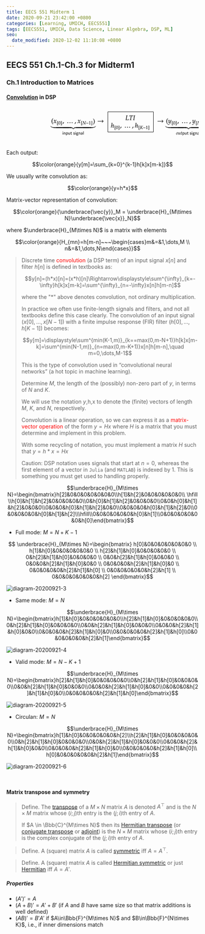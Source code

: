 ```yaml
---
title: EECS 551 Midterm 1
date: 2020-09-21 23:42:00 +0800
categories: [Learning, UMICH, EECS551]
tags: [EECS551, UMICH, Data Science, Linear Algebra, DSP, ML]
seo:
  date_modified: 2020-12-02 11:10:08 +0800
---
```

## EECS 551 Ch.1-Ch.3 for Midterm1

### Ch.1 Introduction to Matrices

#### [Convolution](http://en.wikipedia.org/wiki/Convolution) in DSP

<svg xmlns="http://www.w3.org/2000/svg" xmlns:xlink="http://www.w3.org/1999/xlink" width="662" height="95" style="width:662px;height:95.00000762939453px;background:0 0" fill="none">
    <svg xmlns="http://www.w3.org/2000/svg" class="role-diagram-draw-area">
        <g class="shapes-region" stroke="#000">
            <g class="composite-shape">
                <path class="real" d="M266 11h119.5v53H266z"/>
            </g>
        </g>
    </svg>
    <svg xmlns="http://www.w3.org/2000/svg" xmlns:xlink="http://www.w3.org/1999/xlink" width="660" height="93" style="width:660px;height:93.00000762939453px;background:0 0" font-family="Asana-Math,Asana">
        <path d="M120.022 35.902c0-4.42 1.65-6.222 2.635-7.378l-.323-.442c-.969.867-3.774 3.128-3.774 7.82 0 1.82.425 3.536 1.241 5.066.595 1.14 1.14 1.802 2.533 3.111l.323-.357c-.782-.969-2.635-3.043-2.635-7.82zM123.345 40.407c.255.136.527.204.731.204.561 0 1.224-.493 1.751-1.292l1.292-1.989.187 1.173c.221 1.445.612 2.108 1.224 2.108.374 0 .918-.289 1.462-.782l.833-.748-.153-.323c-.612.51-1.037.765-1.309.765-.255 0-.476-.17-.646-.51-.153-.323-.34-.952-.425-1.445l-.306-1.717.595-.833c.799-1.105 1.258-1.496 1.785-1.496.272 0 .476.136.561.391l.238-.068.255-1.445c-.204-.119-.357-.17-.51-.17-.68 0-1.36.612-2.414 2.176l-.629.935-.102-.816c-.204-1.683-.663-2.295-1.666-2.295-.442 0-.816.136-.969.357l-.986 1.411.289.17c.51-.578.85-.816 1.173-.816.561 0 .935.697 1.224 2.363l.187 1.054-.68 1.054c-.731 1.14-1.309 1.683-1.785 1.683-.255 0-.442-.068-.476-.153l-.187-.476-.34.051c0 .595-.136 1.037-.204 1.48z" stroke="#000" stroke-width=".136" fill="#000"/>
        <path d="M133.248 46.31l1.128-.011 1.2.012.072-.072v-.312l-.048-.06h-.456c-.324 0-.588-.072-.732-.192-.108-.108-.144-.276-.144-.672V36.71c0-.396.036-.576.144-.684.144-.12.408-.192.732-.192h.456l.048-.06v-.312l-.072-.072-1.128.036-1.2-.036c-.048.108-.06.24-.06.42 0 .312.048.756.048 1.356v7.464c0 .816-.024 1.152-.096 1.524zM139.339 35.835c-1.86 0-2.808 1.476-2.808 4.38 0 1.404.252 2.616.672 3.204.42.588 1.092.924 1.836.924 1.812 0 2.724-1.56 2.724-4.632 0-2.628-.78-3.876-2.424-3.876zm-.216.42c1.164 0 1.632 1.176 1.632 4.056 0 2.556-.456 3.612-1.56 3.612-1.164 0-1.656-1.212-1.656-4.14 0-2.532.444-3.528 1.584-3.528zM145.114 46.31l.108-.155c-.072-.372-.096-.708-.096-1.524v-7.464c0-.6.048-1.044.048-1.356 0-.18-.012-.312-.06-.42h-2.328l-.072.072v.312l.048.06h.456c.324 0 .588.072.732.192.108.108.144.288.144.684v8.292c0 .396-.036.564-.144.672-.144.12-.408.192-.732.192h-.456l-.048.06v.312l.072.072z" stroke="#000" stroke-width=".096" fill="#000"/>
        <path d="M150.651 38.333c-.459.153-.765.255-1.666.51-.119 1.292-.544 2.397-1.53 4.03l.238.186.697-.323c1.377-1.785 2.023-2.856 2.499-4.165zM166.693 38.452c-.51 0-.97.476-.97.986s.46.986.953.986c.544 0 1.02-.459 1.02-.986 0-.51-.476-.986-1.003-.986zm-5.661 0c-.51 0-.97.476-.97.986s.46.986.953.986c.544 0 1.02-.459 1.02-.986 0-.51-.476-.986-1.003-.986zm11.322 0c-.51 0-.97.476-.97.986s.46.986.953.986c.544 0 1.02-.459 1.02-.986 0-.51-.476-.986-1.003-.986zM182.07 38.333c-.458.153-.764.255-1.665.51-.12 1.292-.544 2.397-1.53 4.03l.238.186.697-.323c1.377-1.785 2.023-2.856 2.499-4.165zM186.39 40.407c.255.136.527.204.73.204.562 0 1.225-.493 1.752-1.292l1.292-1.989.187 1.173c.22 1.445.612 2.108 1.224 2.108.374 0 .918-.289 1.462-.782l.833-.748-.153-.323c-.612.51-1.037.765-1.31.765-.254 0-.475-.17-.645-.51-.153-.323-.34-.952-.425-1.445l-.306-1.717.595-.833c.799-1.105 1.258-1.496 1.785-1.496.272 0 .476.136.56.391l.239-.068.255-1.445c-.204-.119-.357-.17-.51-.17-.68 0-1.36.612-2.414 2.176l-.63.935-.101-.816c-.204-1.683-.663-2.295-1.666-2.295-.442 0-.816.136-.97.357l-.985 1.411.289.17c.51-.578.85-.816 1.173-.816.56 0 .935.697 1.224 2.363l.187 1.054-.68 1.054c-.731 1.14-1.31 1.683-1.785 1.683-.255 0-.442-.068-.476-.153l-.187-.476-.34.051c0 .595-.136 1.037-.204 1.48z" stroke="#000" stroke-width=".136" fill="#000"/>
        <g>
            <path d="M196.293 46.31l1.128-.011 1.2.012.072-.072v-.312l-.048-.06h-.456c-.324 0-.588-.072-.732-.192-.108-.108-.144-.276-.144-.672V36.71c0-.396.036-.576.144-.684.144-.12.408-.192.732-.192h.456l.048-.06v-.312l-.072-.072-1.128.036-1.2-.036c-.048.108-.06.24-.06.42 0 .312.048.756.048 1.356v7.464c0 .816-.024 1.152-.096 1.524zM206.212 42.867l-4.14-7.068h-1.944l-.06.336.42.024c.54.024.948.564.96.672l-1.116 6.048c-.144.744-.216.84-.648.888l-.372.036-.06.336 1.332-.036c.144 0 .156 0 1.32.036l.06-.336-.504-.036c-.48-.036-.588-.132-.588-.528 0-.096.012-.228.036-.36l.96-5.568 4.056 6.924h.6l1.128-6.636c.252-1.356.276-1.404.72-1.44l.444-.024.036-.324-2.556-.012-.06.336.564.024c.312.012.432.096.432.288 0 .084-.996 6.264-1.02 6.42zm9-1.68v-.672h-6.048v.672zm5.616 2.952v-.36l-.624-.036c-.66-.036-.78-.168-.78-.792v-7.248l-2.892 1.224.084.6 1.8-.792v6.216c0 .624-.132.756-.78.792l-.672.036v.36c1.848-.036 1.848-.036 1.98-.036.372 0 1.692.036 1.884.036zM224.748 46.31l.108-.155c-.072-.372-.096-.708-.096-1.524v-7.464c0-.6.048-1.044.048-1.356 0-.18-.012-.312-.06-.42h-2.328l-.072.072v.312l.048.06h.456c.324 0 .588.072.732.192.108.108.144.288.144.684v8.292c0 .396-.036.564-.144.672-.144.12-.408.192-.732.192h-.456l-.048.06v.312l.072.072z" stroke="#000" stroke-width=".096" fill="#000"/>
        </g>
        <g>
            <path d="M227.684 28.654l-.323.442c.935 1.088 2.635 2.958 2.635 7.378 0 4.692-1.768 6.749-2.635 7.82l.323.357c.901-.85 3.774-3.264 3.774-8.16 0-4.71-2.805-6.97-3.774-7.837z" stroke="#000" stroke-width=".136" fill="#000"/>
        </g>
        <g>
            <path d="M148.514 62.38h-1.068v1.068h1.068zm-.084 2.832h-.9v5.328h.9zm6.192 1.752c0-.792-.18-1.884-1.644-1.884-1.08 0-1.668.816-1.74.912v-.852h-.864v5.4h.936V67.6c0-.792.3-1.788 1.212-1.788 1.152 0 1.164.852 1.164 1.236v3.492h.936zm2.88 3.024c.372.348.9.684 1.62.684 1.164 0 2.22-1.176 2.22-2.808 0-1.44-.756-2.784-1.908-2.784-.72 0-1.416.252-1.968.72v-.588h-.9v7.656h.936zm0-3.444c.288-.42.756-.696 1.272-.696.912 0 1.632.912 1.632 2.016 0 1.236-.852 2.076-1.752 2.076-.468 0-.792-.24-1.032-.564-.12-.18-.12-.204-.12-.42zm9.48-1.332h-.936v3.48c0 .9-.672 1.32-1.44 1.32-.852 0-.936-.312-.936-.828v-3.972h-.936v4.02c0 .864.276 1.44 1.272 1.44.636 0 1.488-.192 2.076-.708v.576h.9zm3.06.696h1.692v-.696h-1.692v-1.524h-.828v1.524h-1.044v.696h1.008v3.204c0 .72.168 1.56.996 1.56.84 0 1.452-.3 1.752-.456l-.192-.708a1.736 1.736 0 01-1.08.396c-.444 0-.612-.36-.612-.996zm9.528 3.096c0-.66-.444-1.068-.468-1.104-.468-.42-.792-.492-1.392-.6-.66-.132-1.212-.252-1.212-.84 0-.744.864-.744 1.02-.744.384 0 1.02.048 1.704.456l.144-.78a3.798 3.798 0 00-1.728-.384c-.3 0-1.992 0-1.992 1.572 0 .588.348.972.648 1.2.372.264.636.312 1.296.444.432.084 1.128.228 1.128.864 0 .828-.948.828-1.128.828a3.316 3.316 0 01-1.86-.588l-.144.816c.384.192 1.044.528 2.016.528 1.656 0 1.968-1.032 1.968-1.668zm2.22-6.624h-1.068v1.068h1.068zm-.084 2.832h-.9v5.328h.9zm5.196.636c.264 0 .6-.048.888-.048.216 0 .684.036.708.036l-.132-.756a4.93 4.93 0 00-1.896.384 1.847 1.847 0 00-1.14-.384c-1.032 0-1.908.864-1.908 1.956 0 .444.156.876.396 1.188-.348.492-.348.96-.348 1.02 0 .312.108.66.312.912-.624.372-.768.924-.768 1.236 0 .9 1.188 1.62 2.652 1.62 1.476 0 2.664-.708 2.664-1.632 0-1.668-2.004-1.668-2.472-1.668h-1.056c-.156 0-.696 0-.696-.636 0-.132.048-.324.132-.432.252.18.648.348 1.092.348 1.08 0 1.92-.888 1.92-1.956a2.1 2.1 0 00-.396-1.2zm-1.572 2.46c-.444 0-1.068-.276-1.068-1.272s.624-1.272 1.068-1.272c.516 0 1.08.336 1.08 1.272 0 .936-.564 1.272-1.08 1.272zm.54 2.268c.264 0 1.62 0 1.62.828 0 .528-.828.924-1.812.924-.972 0-1.824-.372-1.824-.936 0-.036 0-.816.936-.816zm8.016-3.612c0-.792-.18-1.884-1.644-1.884-1.08 0-1.668.816-1.74.912v-.852h-.864v5.4h.936V67.6c0-.792.3-1.788 1.212-1.788 1.152 0 1.164.852 1.164 1.236v3.492h.936zm5.748.108c0-1.224-.876-2.064-1.98-2.064-.78 0-1.32.192-1.884.516l.072.792c.624-.444 1.224-.6 1.812-.6.564 0 1.044.48 1.044 1.368v.516c-1.8.024-3.324.528-3.324 1.584 0 .516.324 1.488 1.368 1.488.168 0 1.296-.024 1.992-.564v.432h.9zm-.936 1.884c0 .228 0 .528-.408.756-.348.216-.804.228-.936.228-.576 0-1.116-.276-1.116-.78 0-.84 1.944-.924 2.46-.948zm3.768-6.744h-.9v8.328h.9z" stroke="#000" stroke-width=".096" fill="#000"/>
        </g>
        <svg xmlns="http://www.w3.org/2000/svg" x="115.004" y="46.388" height="12.152" width="13.089">
            <defs>
                <clipPath id="a">
                    <path d="M-.5-.5h13.589v12.652H-.5z"/>
                </clipPath>
            </defs>
            <g clip-path="url(#a)">
                <svg xmlns="http://www.w3.org/2000/svg" height="12.152" width="13.089">
                    <defs>
                        <clipPath id="b">
                            <path d="M-.5-.5h13.589v12.652H-.5z"/>
                        </clipPath>
                    </defs>
                    <g clip-path="url(#b)">
                        <path d="M.505 1.533c.15 0 .374.337.505.524 2.188 2.955 7.068 3.086 10.696 3.086h2.113v1.776h-.99c-6.733 0-10.454-1.365-12.23-4.694C.56 2.15.41 1.833.41 1.665c0-.076.038-.132.094-.132z" stroke="#000" stroke-width=".1496" fill="#000"/>
                    </g>
                </svg>
            </g>
        </svg>
        <svg xmlns="http://www.w3.org/2000/svg" x="128.094" y="46.388" height="12.152" width="41.304">
            <defs>
                <clipPath id="c">
                    <path d="M-.5-.5h41.804v12.652H-.5z"/>
                </clipPath>
            </defs>
            <g clip-path="url(#c)">
                <svg xmlns="http://www.w3.org/2000/svg" height="22.286" width="74.821">
                    <defs>
                        <clipPath id="d">
                            <path d="M-.5-.5h75.321v22.786H-.5z"/>
                        </clipPath>
                    </defs>
                    <g clip-path="url(#d)">
                        <path d="M-16.4 5.143h51.5v1.776h-51.5z" stroke="#000" stroke-width=".1496" fill="#000"/>
                    </g>
                </svg>
                <svg xmlns="http://www.w3.org/2000/svg" height="22.286" width="74.821">
                    <defs>
                        <clipPath id="e">
                            <path d="M-.5-.5h75.321v22.786H-.5z"/>
                        </clipPath>
                    </defs>
                    <g clip-path="url(#e)">
                        <path d="M2.305 5.143h51.5v1.776h-51.5z" stroke="#000" stroke-width=".1496" fill="#000"/>
                    </g>
                </svg>
                <svg xmlns="http://www.w3.org/2000/svg" height="22.286" width="74.821">
                    <defs>
                        <clipPath id="f">
                            <path d="M-.5-.5h75.321v22.786H-.5z"/>
                        </clipPath>
                    </defs>
                    <g clip-path="url(#f)">
                        <path d="M21.01 5.143h51.5v1.776h-51.5z" stroke="#000" stroke-width=".1496" fill="#000"/>
                    </g>
                </svg>
                <svg xmlns="http://www.w3.org/2000/svg" height="22.286" width="74.821">
                    <defs>
                        <clipPath id="g">
                            <path d="M-.5-.5h75.321v22.786H-.5z"/>
                        </clipPath>
                    </defs>
                    <g clip-path="url(#g)">
                        <path d="M39.716 5.143h51.5v1.776h-51.5z" stroke="#000" stroke-width=".1496" fill="#000"/>
                    </g>
                </svg>
            </g>
        </svg>
        <svg xmlns="http://www.w3.org/2000/svg" x="169.397" y="46.388" height="12.152" width="11.214">
            <defs>
                <clipPath id="h">
                    <path d="M-.5-.5h11.714v12.652H-.5z"/>
                </clipPath>
            </defs>
            <g clip-path="url(#h)">
                <svg xmlns="http://www.w3.org/2000/svg" height="12.152" width="11.214">
                    <defs>
                        <clipPath id="i">
                            <path d="M-.5-.5h11.714v12.652H-.5z"/>
                        </clipPath>
                    </defs>
                    <g clip-path="url(#i)">
                        <path d="M-1.01 5.143h.973c1.757 0 4.768.654 6.096 3.814 1.365-3.16 4.357-3.815 6.096-3.815h.991V6.92h-.991c-4.88 0-6.115 3.572-6.115 3.59h-.037c0-.018-1.141-3.59-6.04-3.59h-.973z" stroke="#000" stroke-width=".1496" fill="#000"/>
                    </g>
                </svg>
            </g>
        </svg>
        <svg xmlns="http://www.w3.org/2000/svg" x="180.612" y="46.388" height="12.152" width="41.304">
            <defs>
                <clipPath id="j">
                    <path d="M-.5-.5h41.804v12.652H-.5z"/>
                </clipPath>
            </defs>
            <g clip-path="url(#j)">
                <svg xmlns="http://www.w3.org/2000/svg" height="22.286" width="74.821">
                    <defs>
                        <clipPath id="k">
                            <path d="M-.5-.5h75.321v22.786H-.5z"/>
                        </clipPath>
                    </defs>
                    <g clip-path="url(#k)">
                        <path d="M-16.4 5.143h51.5v1.776h-51.5z" stroke="#000" stroke-width=".1496" fill="#000"/>
                    </g>
                </svg>
                <svg xmlns="http://www.w3.org/2000/svg" height="22.286" width="74.821">
                    <defs>
                        <clipPath id="l">
                            <path d="M-.5-.5h75.321v22.786H-.5z"/>
                        </clipPath>
                    </defs>
                    <g clip-path="url(#l)">
                        <path d="M2.305 5.143h51.5v1.776h-51.5z" stroke="#000" stroke-width=".1496" fill="#000"/>
                    </g>
                </svg>
                <svg xmlns="http://www.w3.org/2000/svg" height="22.286" width="74.821">
                    <defs>
                        <clipPath id="m">
                            <path d="M-.5-.5h75.321v22.786H-.5z"/>
                        </clipPath>
                    </defs>
                    <g clip-path="url(#m)">
                        <path d="M21.01 5.143h51.5v1.776h-51.5z" stroke="#000" stroke-width=".1496" fill="#000"/>
                    </g>
                </svg>
                <svg xmlns="http://www.w3.org/2000/svg" height="22.286" width="74.821">
                    <defs>
                        <clipPath id="n">
                            <path d="M-.5-.5h75.321v22.786H-.5z"/>
                        </clipPath>
                    </defs>
                    <g clip-path="url(#n)">
                        <path d="M39.716 5.143h51.5v1.776h-51.5z" stroke="#000" stroke-width=".1496" fill="#000"/>
                    </g>
                </svg>
            </g>
        </svg>
        <svg xmlns="http://www.w3.org/2000/svg" x="221.915" y="46.388" height="12.152" width="13.089">
            <defs>
                <clipPath id="o">
                    <path d="M-.5-.5h13.589v12.652H-.5z"/>
                </clipPath>
            </defs>
            <g clip-path="url(#o)">
                <svg xmlns="http://www.w3.org/2000/svg" height="12.152" width="13.089">
                    <defs>
                        <clipPath id="p">
                            <path d="M-.5-.5h13.589v12.652H-.5z"/>
                        </clipPath>
                    </defs>
                    <g clip-path="url(#p)">
                        <path d="M12.753 1.533c.056 0 .094.057.094.131 0 .169-.15.487-.206.561C10.883 5.554 7.162 6.92.431 6.92h-.992V5.143h2.113c3.61 0 8.49-.131 10.678-3.086.13-.187.355-.524.523-.524z" stroke="#000" stroke-width=".1496" fill="#000"/>
                    </g>
                </svg>
            </g>
        </svg>
        <g>
            <path d="M254.54 35.8l-3.503-3.638-.544.578 2.125 2.584h-13.107v1.003h13.107l-2.125 2.584.544.578z" stroke="#000" stroke-width=".136" fill="#000"/>
        </g>
        <g>
            <path d="M318.03 21.14l.051-.475-1.938.05c-.272 0-.578 0-1.309-.016l-1.088-.034-.051.476.799.034c.408.017.595.153.595.459l-1.615 9.86c-.068.306-.272.425-1.02.544l-.085.442.697-.017a89.415 89.415 0 011.921-.034l5.049.017.561-.017c-.017-.425.17-1.751.391-2.805h-.527l-.289 1.054c-.153.544-.306.833-.459.918-.221.085-1.309.17-2.448.17-.833 0-1.292-.017-2.414-.12.051-.305 1.598-9.502 1.598-9.638.119-.646.238-.765.867-.816zm10.132.307h1.241c1.326 0 1.938.085 1.989.289.051.136.085.459.068.629l-.068 1.088h.476l.459-2.788-1.547.017c-1.496.017-2.652.034-3.247.034-.629 0-1.717-.017-3.179-.034l-1.615-.017-.306 2.788h.493l.255-1.02c.085-.374.204-.646.306-.765.102-.12.748-.221 1.377-.221h1.904l-1.462 8.857c-.272 1.547-.306 1.598-.986 1.649l-.867.05-.068.477.969-.017c.68-.017 1.173-.034 1.445-.034.323 0 .85.017 1.513.034l.748.017.051-.476-1.003-.051c-.442-.017-.612-.153-.612-.51 0-.153.017-.272.068-.595zm5.491-.306l.799.034c.408.017.595.153.595.442 0 .119-.102 1.02-.153 1.309l-1.224 7.378c-.255 1.513-.306 1.598-.986 1.649l-.612.05-.051.477h.544l1.598-.051 1.598.05h.544l.051-.475-.884-.051c-.442-.034-.612-.153-.612-.493 0-.102.017-.29.034-.357l1.513-9.095c.119-.663.204-.748.867-.816l.595-.051.051-.476-1.802.05c-.289 0-.595 0-1.326-.016l-1.088-.034zM278.012 40.155l-.204-.187c-.765.374-1.462.612-2.72.714l-.068.357h.816c.306 0 .578.05.578.39 0 .103 0 .256-.034.426l-.714 3.978c-.34 1.972-1.054 5.236-1.496 6.562l.119.187 1.173-.272c.136-.97.374-2.67 1.054-3.893.765-1.377 2.516-3.026 3.23-3.026.187 0 .374.119.374.357 0 .306-.085.867-.255 1.53l-.867 3.332c-.102.374-.221.884-.221 1.292 0 .425.17.68.527.68.544 0 1.7-.85 2.703-1.598l-.17-.306-.442.289c-.391.255-.833.51-1.037.51-.119 0-.221-.153-.221-.34 0-.204.051-.425.119-.68l1.088-4.352c.102-.442.187-.867.187-1.275 0-.29-.102-.595-.544-.595-.595 0-1.904.765-3.06 1.836-.561.527-1.003 1.122-1.479 1.717l-.068-.034z" stroke="#000" stroke-width=".136" fill="#000"/>
            <path d="M284.056 58.315l1.128-.012 1.2.012.072-.072v-.312l-.048-.06h-.456c-.324 0-.588-.072-.732-.192-.108-.108-.144-.276-.144-.672v-8.292c0-.396.036-.576.144-.684.144-.12.408-.192.732-.192h.456l.048-.06v-.312l-.072-.072-1.128.036-1.2-.036c-.048.108-.06.24-.06.42 0 .312.048.756.048 1.356v7.464c0 .816-.024 1.152-.096 1.524zM290.147 47.84c-1.86 0-2.808 1.475-2.808 4.38 0 1.403.252 2.615.672 3.203.42.588 1.092.924 1.836.924 1.812 0 2.724-1.56 2.724-4.632 0-2.628-.78-3.876-2.424-3.876zm-.216.42c1.164 0 1.632 1.175 1.632 4.055 0 2.556-.456 3.612-1.56 3.612-1.164 0-1.656-1.212-1.656-4.14 0-2.532.444-3.528 1.584-3.528zM295.922 58.315l.108-.156c-.072-.372-.096-.708-.096-1.524v-7.464c0-.6.048-1.044.048-1.356 0-.18-.012-.312-.06-.42h-2.328l-.072.072v.312l.048.06h.456c.324 0 .588.072.732.192.108.108.144.288.144.684v8.292c0 .396-.036.564-.144.672-.144.12-.408.192-.732.192h-.456l-.048.06v.312l.072.072z" stroke="#000" stroke-width=".096" fill="#000"/>
            <path d="M301.46 50.338c-.46.153-.766.255-1.667.51-.119 1.292-.544 2.397-1.53 4.029l.238.187.697-.323c1.377-1.785 2.023-2.856 2.5-4.165zM317.5 50.457c-.51 0-.968.476-.968.986s.459.986.952.986c.544 0 1.02-.46 1.02-.986 0-.51-.476-.986-1.003-.986zm-5.66 0c-.51 0-.97.476-.97.986s.46.986.953.986c.544 0 1.02-.46 1.02-.986 0-.51-.476-.986-1.003-.986zm11.322 0c-.51 0-.97.476-.97.986s.46.986.953.986c.544 0 1.02-.46 1.02-.986 0-.51-.476-.986-1.003-.986zM332.879 50.338c-.46.153-.765.255-1.666.51-.12 1.292-.544 2.397-1.53 4.029l.238.187.697-.323c1.377-1.785 2.023-2.856 2.499-4.165z" stroke="#000" stroke-width=".136" fill="#000"/>
            <g>
                <path d="M341.057 40.155l-.204-.187c-.765.374-1.462.612-2.72.714l-.068.357h.816c.306 0 .578.05.578.39 0 .103 0 .256-.034.426l-.714 3.978c-.34 1.972-1.054 5.236-1.496 6.562l.119.187 1.173-.272c.136-.97.374-2.67 1.054-3.893.765-1.377 2.516-3.026 3.23-3.026.187 0 .374.119.374.357 0 .306-.085.867-.255 1.53l-.867 3.332c-.102.374-.221.884-.221 1.292 0 .425.17.68.527.68.544 0 1.7-.85 2.703-1.598l-.17-.306-.442.289c-.391.255-.833.51-1.037.51-.12 0-.221-.153-.221-.34 0-.204.05-.425.119-.68l1.088-4.352c.102-.442.187-.867.187-1.275 0-.29-.102-.595-.544-.595-.595 0-1.904.765-3.06 1.836-.561.527-1.003 1.122-1.48 1.717l-.067-.034z" stroke="#000" stroke-width=".136" fill="#000"/>
            </g>
            <g>
                <path d="M347.1 58.315l1.129-.012 1.2.012.072-.072v-.312l-.048-.06h-.456c-.324 0-.588-.072-.732-.192-.108-.108-.144-.276-.144-.672v-8.292c0-.396.036-.576.144-.684.144-.12.408-.192.732-.192h.456l.048-.06v-.312l-.072-.072-1.128.036-1.2-.036c-.048.108-.06.24-.06.42 0 .312.048.756.048 1.356v7.464c0 .816-.024 1.152-.096 1.524zM354.488 48.14l.036-.337h-.288l-1.08.036c-.192 0-.408 0-.924-.012l-.768-.024-.036.336.564.024c.288.012.42.108.42.324 0 .168-.036.516-.108.912l-.876 5.208c-.204 1.104-.216 1.116-.696 1.164l-.492.036-.048.336.504-.012c.576-.012.852-.024 1.08-.024l1.164.036h.312l.036-.336-.588-.036c-.324-.024-.432-.108-.432-.348 0-.072.012-.204.024-.252l.516-3.144c1.8 2.052 2.076 2.4 3.336 4.116l.828-.036c.432.012.504.024.816.036v-.36h-.24c-.276 0-.516-.144-.768-.456l-2.952-3.624 3.504-3.276c.192-.18.444-.3.648-.3h.252v-.324l-.276.012c-.252.012-.444.024-.54.024-.12 0-.312-.012-.564-.024l-.24-.012v.348c0 .096-.12.252-.456.588-.528.54-2.556 2.532-3.324 3.132l.54-3.12c.084-.456.168-.54.612-.576zm10.2 5.051v-.672h-6.048v.672zm5.616 2.952v-.36l-.624-.036c-.66-.036-.78-.168-.78-.792v-7.248l-2.892 1.224.084.6 1.8-.792v6.216c0 .624-.132.756-.78.792l-.672.036v.36c1.848-.036 1.848-.036 1.98-.036.372 0 1.692.036 1.884.036zM374.217 58.315l.108-.156c-.072-.372-.096-.708-.096-1.524v-7.464c0-.6.048-1.044.048-1.356 0-.18-.012-.312-.06-.42h-2.328l-.072.072v.312l.048.06h.456c.324 0 .588.072.732.192.108.108.144.288.144.684v8.292c0 .396-.036.564-.144.672-.144.12-.408.192-.732.192h-.456l-.048.06v.312l.072.072z" stroke="#000" stroke-width=".096" fill="#000"/>
            </g>
        </g>
        <g>
            <path d="M411.521 35.8l-3.502-3.638-.544.578 2.125 2.584h-13.107v1.003H409.6l-2.125 2.584.544.578zM421.031 35.902c0-4.42 1.65-6.222 2.635-7.378l-.323-.442c-.969.867-3.774 3.128-3.774 7.82 0 1.82.425 3.536 1.241 5.066.595 1.14 1.14 1.802 2.533 3.111l.323-.357c-.782-.969-2.635-3.043-2.635-7.82zM424.082 43.484c-.017.12-.017.221-.017.306 0 .731.629 1.326 1.394 1.326 1.802 0 3.672-2.108 4.675-5.253l2.397-7.48-.187-.153c-.493.187-.884.29-1.258.323l-.595 2.244c-.204.8-.8 2.04-1.36 2.873-.595.867-1.428 1.615-1.802 1.615-.204 0-.357-.39-.34-.816l.272-3.519c.034-.527.068-1.173.068-1.649 0-.765-.12-1.07-.408-1.07-.221 0-.46.118-1.275.68l-1.394.951.187.306.85-.51c.085-.05.272-.204.425-.204.238 0 .374.323.374.884 0 .017 0 .12-.017.255l-.29 4.131-.016.68c0 .714.306 1.207.73 1.207.63 0 2.058-1.445 3.333-3.366l-.833 2.907c-.867 3.01-1.717 4.25-2.907 4.25a1.038 1.038 0 01-1.054-1.054c0-.085.017-.22.034-.374l-.17-.068z" stroke="#000" stroke-width=".136" fill="#000"/>
            <path d="M434.257 46.31l1.128-.011 1.2.012.072-.072v-.312l-.048-.06h-.456c-.324 0-.588-.072-.732-.192-.108-.108-.144-.276-.144-.672V36.71c0-.396.036-.576.144-.684.144-.12.408-.192.732-.192h.456l.048-.06v-.312l-.072-.072-1.128.036-1.2-.036c-.048.108-.06.24-.06.42 0 .312.048.756.048 1.356v7.464c0 .816-.024 1.152-.096 1.524zM440.348 35.835c-1.86 0-2.808 1.476-2.808 4.38 0 1.404.252 2.616.672 3.204.42.588 1.092.924 1.836.924 1.812 0 2.724-1.56 2.724-4.632 0-2.628-.78-3.876-2.424-3.876zm-.216.42c1.164 0 1.632 1.176 1.632 4.056 0 2.556-.456 3.612-1.56 3.612-1.164 0-1.656-1.212-1.656-4.14 0-2.532.444-3.528 1.584-3.528zM446.123 46.31l.108-.155c-.072-.372-.096-.708-.096-1.524v-7.464c0-.6.048-1.044.048-1.356 0-.18-.012-.312-.06-.42h-2.328l-.072.072v.312l.048.06h.456c.324 0 .588.072.732.192.108.108.144.288.144.684v8.292c0 .396-.036.564-.144.672-.144.12-.408.192-.732.192h-.456l-.048.06v.312l.072.072z" stroke="#000" stroke-width=".096" fill="#000"/>
            <path d="M451.66 38.333c-.459.153-.765.255-1.666.51-.119 1.292-.544 2.397-1.53 4.03l.238.186.697-.323c1.377-1.785 2.023-2.856 2.499-4.165zM467.702 38.452c-.51 0-.97.476-.97.986s.46.986.953.986c.544 0 1.02-.459 1.02-.986 0-.51-.476-.986-1.003-.986zm-5.661 0c-.51 0-.97.476-.97.986s.46.986.953.986c.544 0 1.02-.459 1.02-.986 0-.51-.476-.986-1.003-.986zm11.322 0c-.51 0-.97.476-.97.986s.46.986.953.986c.544 0 1.02-.459 1.02-.986 0-.51-.476-.986-1.003-.986zM483.08 38.333c-.46.153-.765.255-1.666.51-.12 1.292-.544 2.397-1.53 4.03l.238.186.697-.323c1.377-1.785 2.023-2.856 2.499-4.165zM487.127 43.484c-.017.12-.017.221-.017.306 0 .731.629 1.326 1.394 1.326 1.802 0 3.672-2.108 4.675-5.253l2.397-7.48-.187-.153c-.493.187-.884.29-1.258.323l-.595 2.244c-.204.8-.8 2.04-1.36 2.873-.595.867-1.428 1.615-1.802 1.615-.204 0-.357-.39-.34-.816l.272-3.519c.034-.527.068-1.173.068-1.649 0-.765-.12-1.07-.408-1.07-.221 0-.46.118-1.275.68l-1.394.951.187.306.85-.51c.085-.05.272-.204.425-.204.238 0 .374.323.374.884 0 .017 0 .12-.017.255l-.29 4.131-.016.68c0 .714.306 1.207.73 1.207.63 0 2.058-1.445 3.333-3.366l-.833 2.907c-.867 3.01-1.717 4.25-2.907 4.25a1.038 1.038 0 01-1.054-1.054c0-.085.017-.22.034-.374l-.17-.068z" stroke="#000" stroke-width=".136" fill="#000"/>
            <g>
                <path d="M497.302 46.31l1.128-.011 1.2.012.072-.072v-.312l-.048-.06h-.456c-.324 0-.588-.072-.732-.192-.108-.108-.144-.276-.144-.672V36.71c0-.396.036-.576.144-.684.144-.12.408-.192.732-.192h.456l.048-.06v-.312l-.072-.072-1.128.036-1.2-.036c-.048.108-.06.24-.06.42 0 .312.048.756.048 1.356v7.464c0 .816-.024 1.152-.096 1.524zM511.48 36.135l.157-.372c-.336-.048-2.1-.072-2.124.036l-1.02 1.872-2.952 5.064-1.8-6.936c-.276.072-1.752.024-2.004 0l-.036.336.312.024c.624.048.84.168.84.48 0 .072-1.752 6.264-1.776 6.348-.192.624-.372.78-1.032.84l-.036.312.468-.012c.408-.012.708-.024.876-.024.168 0 .48.012.9.024l.42.012.036-.336-.456-.036c-.384-.024-.588-.144-.588-.324 0-.12.024-.276.084-.492l1.488-5.568 1.788 6.936h.276l.684-1.248 2.868-4.968.624-1.044-.444 6.24c-.048.336-.192.42-.804.468l-.372.036-.036.336.564-.012c.504-.012.864-.024 1.044-.024.192 0 .552.012 1.044.024l.552.012.036-.336-.444-.036c-.432-.036-.648-.168-.648-.42l.012-.444.492-6.372c.024-.228.204-.348.552-.372zm6.853 5.052v-.672h-6.048v.672zm5.616 2.952v-.36l-.624-.036c-.66-.036-.78-.168-.78-.792v-7.248l-2.892 1.224.084.6 1.8-.792v6.216c0 .624-.132.756-.78.792l-.672.036v.36c1.848-.036 1.848-.036 1.98-.036.372 0 1.692.036 1.884.036zM527.864 46.31l.108-.155c-.072-.372-.096-.708-.096-1.524v-7.464c0-.6.048-1.044.048-1.356 0-.18-.012-.312-.06-.42h-2.328l-.072.072v.312l.048.06h.456c.324 0 .588.072.732.192.108.108.144.288.144.684v8.292c0 .396-.036.564-.144.672-.144.12-.408.192-.732.192h-.456l-.048.06v.312l.072.072z" stroke="#000" stroke-width=".096" fill="#000"/>
            </g>
            <g>
                <path d="M530.8 28.654l-.323.442c.935 1.088 2.635 2.958 2.635 7.378 0 4.692-1.768 6.749-2.635 7.82l.323.357c.901-.85 3.774-3.264 3.774-8.16 0-4.71-2.805-6.97-3.774-7.837z" stroke="#000" stroke-width=".136" fill="#000"/>
            </g>
            <g>
                <path d="M445.36 68.716c0 1.272.54 1.956 1.536 1.956.66 0 1.38-.312 1.92-.816.744-.708 1.272-2.076 1.272-3.288 0-1.128-.6-1.812-1.596-1.812-1.248 0-3.132 1.2-3.132 3.96zm2.688-3.504c.732 0 1.128.54 1.128 1.548 0 1.152-.372 2.424-.9 3.06a1.152 1.152 0 01-.9.396c-.696 0-1.104-.54-1.104-1.488 0-1.356.468-2.832 1.056-3.312.156-.132.432-.204.72-.204zm8.328-.348l-.084-.108-.816.204-.12.612c-.18.936-.48 1.752-.852 2.316-.708 1.092-1.644 1.944-2.124 1.944-.096 0-.156-.108-.156-.312 0-.168.024-.324.084-.624l.684-3.252c.036-.192.06-.36.06-.516 0-.228-.108-.372-.276-.372-.24 0-.696.252-1.584.888l-.336.24.084.24.384-.252c.336-.216.468-.276.576-.276.108 0 .204.108.204.24 0 .048-.012.168-.024.216l-.756 3.564a3.667 3.667 0 00-.048.564c0 .276.18.492.42.492.756 0 2.208-1.344 3.216-3l-.444 1.704a3.272 3.272 0 00-.132.792c0 .3.132.48.36.48.312 0 .744-.252 1.92-1.128l-.12-.216-.312.204c-.288.192-.6.324-.732.324-.096 0-.156-.084-.156-.204 0-.432.9-4.08 1.08-4.764zm2.256.996l-.672 3.396c-.012.096-.156.552-.156.912 0 .3.132.48.36.48.42 0 .84-.24 1.776-.996l.372-.3-.12-.216-.54.372c-.348.24-.588.36-.72.36-.108 0-.168-.096-.168-.24 0-.312.168-1.284.516-3.024l.156-.744h1.284l.132-.6c-.456.048-.864.072-1.32.072.192-1.128.324-1.716.54-2.364l-.132-.18c-.24.144-.564.288-.936.432l-.3 2.04c-.528.252-.84.384-1.056.444l-.024.156zM463.04 69.988c.373.348.9.684 1.62.684 1.165 0 2.22-1.176 2.22-2.808 0-1.44-.755-2.784-1.907-2.784-.72 0-1.416.252-1.968.72v-.588h-.9v7.656h.936zm0-3.444c.289-.42.757-.696 1.273-.696.912 0 1.632.912 1.632 2.016 0 1.236-.852 2.076-1.752 2.076-.468 0-.792-.24-1.032-.564-.12-.18-.12-.204-.12-.42zm9.48-1.332h-.935v3.48c0 .9-.672 1.32-1.44 1.32-.852 0-.936-.312-.936-.828v-3.972h-.936v4.02c0 .864.276 1.44 1.272 1.44.636 0 1.488-.192 2.076-.708v.576h.9zm3.06.696h1.693v-.696h-1.692v-1.524h-.828v1.524h-1.044v.696h1.008v3.204c0 .72.168 1.56.996 1.56.84 0 1.452-.3 1.752-.456l-.192-.708a1.736 1.736 0 01-1.08.396c-.444 0-.612-.36-.612-.996zm9.529 3.096c0-.66-.444-1.068-.468-1.104-.468-.42-.792-.492-1.392-.6-.66-.132-1.212-.252-1.212-.84 0-.744.864-.744 1.02-.744.384 0 1.02.048 1.704.456l.144-.78a3.798 3.798 0 00-1.728-.384c-.3 0-1.992 0-1.992 1.572 0 .588.348.972.648 1.2.372.264.636.312 1.296.444.432.084 1.128.228 1.128.864 0 .828-.948.828-1.128.828a3.316 3.316 0 01-1.86-.588l-.144.816c.384.192 1.044.528 2.016.528 1.656 0 1.968-1.032 1.968-1.668zm2.22-6.624h-1.068v1.068h1.068zm-.084 2.832h-.9v5.328h.9zm5.196.636c.264 0 .6-.048.888-.048.216 0 .684.036.708.036l-.132-.756a4.93 4.93 0 00-1.896.384 1.847 1.847 0 00-1.14-.384c-1.032 0-1.908.864-1.908 1.956 0 .444.156.876.396 1.188-.348.492-.348.96-.348 1.02 0 .312.108.66.312.912-.624.372-.768.924-.768 1.236 0 .9 1.188 1.62 2.652 1.62 1.476 0 2.664-.708 2.664-1.632 0-1.668-2.004-1.668-2.472-1.668h-1.056c-.156 0-.696 0-.696-.636 0-.132.048-.324.132-.432.252.18.648.348 1.092.348 1.08 0 1.92-.888 1.92-1.956a2.1 2.1 0 00-.396-1.2zm-1.572 2.46c-.444 0-1.068-.276-1.068-1.272s.624-1.272 1.068-1.272c.516 0 1.08.336 1.08 1.272 0 .936-.564 1.272-1.08 1.272zm.54 2.268c.264 0 1.62 0 1.62.828 0 .528-.828.924-1.812.924-.972 0-1.824-.372-1.824-.936 0-.036 0-.816.936-.816zm8.016-3.612c0-.792-.18-1.884-1.644-1.884-1.08 0-1.668.816-1.74.912v-.852h-.864v5.4h.936V67.6c0-.792.3-1.788 1.212-1.788 1.152 0 1.164.852 1.164 1.236v3.492h.936zm5.748.108c0-1.224-.876-2.064-1.98-2.064-.78 0-1.32.192-1.884.516l.072.792c.624-.444 1.224-.6 1.812-.6.564 0 1.044.48 1.044 1.368v.516c-1.8.024-3.324.528-3.324 1.584 0 .516.324 1.488 1.368 1.488.168 0 1.296-.024 1.992-.564v.432h.9zm-.936 1.884c0 .228 0 .528-.408.756-.348.216-.804.228-.936.228-.576 0-1.116-.276-1.116-.78 0-.84 1.944-.924 2.46-.948zm3.768-6.744h-.9v8.328h.9z" stroke="#000" stroke-width=".096" fill="#000"/>
            </g>
            <svg xmlns="http://www.w3.org/2000/svg" x="416.067" y="46.388" height="12.152" width="13.089">
                <defs>
                    <clipPath id="q">
                        <path d="M-.5-.5h13.589v12.652H-.5z"/>
                    </clipPath>
                </defs>
                <g clip-path="url(#q)">
                    <svg xmlns="http://www.w3.org/2000/svg" height="12.152" width="13.089">
                        <defs>
                            <clipPath id="r">
                                <path d="M-.5-.5h13.589v12.652H-.5z"/>
                            </clipPath>
                        </defs>
                        <g clip-path="url(#r)">
                            <path d="M.505 1.533c.15 0 .374.337.505.524 2.188 2.955 7.068 3.086 10.696 3.086h2.113v1.776h-.99c-6.733 0-10.454-1.365-12.23-4.694C.56 2.15.41 1.833.41 1.665c0-.076.038-.132.094-.132z" stroke="#000" stroke-width=".1496" fill="#000"/>
                        </g>
                    </svg>
                </g>
            </svg>
            <svg xmlns="http://www.w3.org/2000/svg" x="429.156" y="46.388" height="12.152" width="42.304">
                <defs>
                    <clipPath id="s">
                        <path d="M-.5-.5h42.804v12.652H-.5z"/>
                    </clipPath>
                </defs>
                <g clip-path="url(#s)">
                    <svg xmlns="http://www.w3.org/2000/svg" height="22.286" width="74.821">
                        <defs>
                            <clipPath id="t">
                                <path d="M-.5-.5h75.321v22.786H-.5z"/>
                            </clipPath>
                        </defs>
                        <g clip-path="url(#t)">
                            <path d="M-16.4 5.143h51.5v1.776h-51.5z" stroke="#000" stroke-width=".1496" fill="#000"/>
                        </g>
                    </svg>
                    <svg xmlns="http://www.w3.org/2000/svg" height="22.286" width="74.821">
                        <defs>
                            <clipPath id="u">
                                <path d="M-.5-.5h75.321v22.786H-.5z"/>
                            </clipPath>
                        </defs>
                        <g clip-path="url(#u)">
                            <path d="M2.305 5.143h51.5v1.776h-51.5z" stroke="#000" stroke-width=".1496" fill="#000"/>
                        </g>
                    </svg>
                    <svg xmlns="http://www.w3.org/2000/svg" height="22.286" width="74.821">
                        <defs>
                            <clipPath id="v">
                                <path d="M-.5-.5h75.321v22.786H-.5z"/>
                            </clipPath>
                        </defs>
                        <g clip-path="url(#v)">
                            <path d="M21.01 5.143h51.5v1.776h-51.5z" stroke="#000" stroke-width=".1496" fill="#000"/>
                        </g>
                    </svg>
                    <svg xmlns="http://www.w3.org/2000/svg" height="22.286" width="74.821">
                        <defs>
                            <clipPath id="w">
                                <path d="M-.5-.5h75.321v22.786H-.5z"/>
                            </clipPath>
                        </defs>
                        <g clip-path="url(#w)">
                            <path d="M39.716 5.143h51.5v1.776h-51.5z" stroke="#000" stroke-width=".1496" fill="#000"/>
                        </g>
                    </svg>
                </g>
            </svg>
            <svg xmlns="http://www.w3.org/2000/svg" x="471.46" y="46.388" height="12.152" width="11.214">
                <defs>
                    <clipPath id="x">
                        <path d="M-.5-.5h11.714v12.652H-.5z"/>
                    </clipPath>
                </defs>
                <g clip-path="url(#x)">
                    <svg xmlns="http://www.w3.org/2000/svg" height="12.152" width="11.214">
                        <defs>
                            <clipPath id="y">
                                <path d="M-.5-.5h11.714v12.652H-.5z"/>
                            </clipPath>
                        </defs>
                        <g clip-path="url(#y)">
                            <path d="M-1.01 5.143h.973c1.757 0 4.768.654 6.096 3.814 1.365-3.16 4.357-3.815 6.096-3.815h.991V6.92h-.991c-4.88 0-6.115 3.572-6.115 3.59h-.037c0-.018-1.141-3.59-6.04-3.59h-.973z" stroke="#000" stroke-width=".1496" fill="#000"/>
                        </g>
                    </svg>
                </g>
            </svg>
            <svg xmlns="http://www.w3.org/2000/svg" x="482.674" y="46.388" height="12.152" width="42.304">
                <defs>
                    <clipPath id="z">
                        <path d="M-.5-.5h42.804v12.652H-.5z"/>
                    </clipPath>
                </defs>
                <g clip-path="url(#z)">
                    <svg xmlns="http://www.w3.org/2000/svg" height="22.286" width="74.821">
                        <defs>
                            <clipPath id="A">
                                <path d="M-.5-.5h75.321v22.786H-.5z"/>
                            </clipPath>
                        </defs>
                        <g clip-path="url(#A)">
                            <path d="M-16.4 5.143h51.5v1.776h-51.5z" stroke="#000" stroke-width=".1496" fill="#000"/>
                        </g>
                    </svg>
                    <svg xmlns="http://www.w3.org/2000/svg" height="22.286" width="74.821">
                        <defs>
                            <clipPath id="B">
                                <path d="M-.5-.5h75.321v22.786H-.5z"/>
                            </clipPath>
                        </defs>
                        <g clip-path="url(#B)">
                            <path d="M2.305 5.143h51.5v1.776h-51.5z" stroke="#000" stroke-width=".1496" fill="#000"/>
                        </g>
                    </svg>
                    <svg xmlns="http://www.w3.org/2000/svg" height="22.286" width="74.821">
                        <defs>
                            <clipPath id="C">
                                <path d="M-.5-.5h75.321v22.786H-.5z"/>
                            </clipPath>
                        </defs>
                        <g clip-path="url(#C)">
                            <path d="M21.01 5.143h51.5v1.776h-51.5z" stroke="#000" stroke-width=".1496" fill="#000"/>
                        </g>
                    </svg>
                    <svg xmlns="http://www.w3.org/2000/svg" height="22.286" width="74.821">
                        <defs>
                            <clipPath id="D">
                                <path d="M-.5-.5h75.321v22.786H-.5z"/>
                            </clipPath>
                        </defs>
                        <g clip-path="url(#D)">
                            <path d="M39.716 5.143h51.5v1.776h-51.5z" stroke="#000" stroke-width=".1496" fill="#000"/>
                        </g>
                    </svg>
                </g>
            </svg>
            <svg xmlns="http://www.w3.org/2000/svg" x="524.978" y="46.388" height="12.152" width="13.089">
                <defs>
                    <clipPath id="E">
                        <path d="M-.5-.5h13.589v12.652H-.5z"/>
                    </clipPath>
                </defs>
                <g clip-path="url(#E)">
                    <svg xmlns="http://www.w3.org/2000/svg" height="12.152" width="13.089">
                        <defs>
                            <clipPath id="F">
                                <path d="M-.5-.5h13.589v12.652H-.5z"/>
                            </clipPath>
                        </defs>
                        <g clip-path="url(#F)">
                            <path d="M12.753 1.533c.056 0 .094.057.094.131 0 .169-.15.487-.206.561C10.883 5.554 7.162 6.92.431 6.92h-.992V5.143h2.113c3.61 0 8.49-.131 10.678-3.086.13-.187.355-.524.523-.524z" stroke="#000" stroke-width=".1496" fill="#000"/>
                        </g>
                    </svg>
                </g>
            </svg>
        </g>
    </svg>
</svg>

Each output:   

$$\color{orange}{y[m]=\sum_{k=0}^{k-1}h[k]x[m-k]}$$

We usually write convolution as:   

$$\color{orange}{y=h*x}$$

Matrix-vector representation of convolution:  

$$\color{orange}{\underbrace{\vec{y}}_M = \underbrace{H}_{M\times N}\underbrace{\vec{x}}_N}$$

where $\underbrace{H}_{M\times N}$ is a matrix with elements 

$$\color{orange}{H_{mn}=h[m-n]~~~\begin{cases}m&=&1,\dots,M \\ n&=&1,\dots,N\end{cases}}$$

>Discrete time <font color = red> convolution</font> (a DSP term) of an input signal $x[n]$ and filter $h[n]$ is defined in textbooks as:
>
>$$y[n]=(h*x)[n]=(x*h)[n]\Rightarrow\displaystyle\sum^{\infty}_{k=-\infty}h[k]x[m-k]=\sum^{\infty}_{n=-\infty}x[n]h[m-n]$$
>
>where the "$*$" above denotes convolution, not ordinary multiplication.
>
>In practice we often use finite-length signals and filters, and not all textbooks define this case clearly. The convolution of an input signal $(x[0],\dots,x[N - 1])$ with a finite impulse response (FIR) filter $(h[0],\dots, h[K -1])$ becomes:
>
>$$y[m]=\displaystyle\sum^{min(K-1,m)}_{k==max(0,m-N+1)}h[k]x[m-k]=\sum^{min(N-1,m)}_{n=max(0,m-K+1)}x[n]h[m-n],\quad m=0,\dots,M-1$$
>
>This is the type of convolution used in “convolutional neural networks” (a hot topic in machine learning).
>
>Determine $M$, the length of the (possibly) non-zero part of $y$, in terms of $N$ and $K$.
>
>We will use the notation $y$$,$h$,$x to denote the (finite) vectors of length $M$, $K$, and $N$, respectively.
>
>Convolution is a linear operation, so we can express it as a <font color = red>matrix-vector operation</font> of the form $y = Hx$ where $H$ is a matrix that you must determine and implement in this problem.
>
>With some recycling of notation, you must implement a matrix $H$ such that $y = h * x = Hx$
>
>Caution: DSP notation uses signals that start at $n = 0$, whereas the first element of a vector in $\mathtt{Julia}$ (and $\mathtt{MATLAB}$) is indexed by 1. This is something you must get used to handling properly.



$$\underbrace{H}_{M\times N}=\begin{bmatrix}h[2]&0&0&0&0&0&0&0\\h[1]&h[2]&0&0&0&0&0&0\\ \hfill \\h[0]&h[1]&h[2]&0&0&0&0&0\\0&h[0]&h[1]&h[2]&0&0&0&0\\0&0&h[0]&h[1]&h[2]&0&0&0\\0&0&0&h[0]&h[1]&h[2]&0&0\\0&0&0&0&h[0]&h[1]&h[2]&0\\0&0&0&0&0&h[0]&h[1]&h[2]\\\hfill\\0&0&0&0&0&0&h[0]&h[1]\\0&0&0&0&0&0&0&h[0]\end{bmatrix}$$

* Full mode:  $M=N+K-1$

$$ \underbrace{H}_{M\times N}=\begin{bmatrix} h[0]&0&0&0&0&0&0&0 \\ h[1]&h[0]&0&0&0&0&0&0 \\ h[2]&h[1]&h[0]&0&0&0&0&0 \\ 0&h[2]&h[1]&h[0]&0&0&0&0 \\ 0&0&h[2]&h[1]&h[0]&0&0&0 \\ 0&0&0&h[2]&h[1]&h[0]&0&0 \\ 0&0&0&0&h[2]&h[1]&h[0]&0 \\ 0&0&0&0&0&h[2]&h[1]&h[0] \\ 0&0&0&0&0&0&h[2]&h[1] \\ 0&0&0&0&0&0&0&h[2] \end{bmatrix}$$ 

![diagram-20200921-3](https://huadous.com/assets/img/sample/diagram-20200921-3.svg)

* Same mode:  $M =N$

$$\underbrace{H}_{M\times N}=\begin{bmatrix}h[1]&h[0]&0&0&0&0&0&0\\h[2]&h[1]&h[0]&0&0&0&0&0\\0&h[2]&h[1]&h[0]&0&0&0&0\\0&0&h[2]&h[1]&h[0]&0&0&0\\0&0&0&h[2]&h[1]&h[0]&0&0\\0&0&0&0&h[2]&h[1]&h[0]&0\\0&0&0&0&0&h[2]&h[1]&h[0]\\0&0&0&0&0&0&h[2]&h[1]\end{bmatrix}$$

![diagram-20200921-4](https://huadous.com/assets/img/sample/diagram-20200921-4.svg)

* Valid mode:   $M=N-K+1$

$$\underbrace{H}_{M\times N}=\begin{bmatrix}h[2]&h[1]&h[0]&0&0&0&0&0\\0&h[2]&h[1]&h[0]&0&0&0&0\\0&0&h[2]&h[1]&h[0]&0&0&0\\0&0&0&h[2]&h[1]&h[0]&0&0\\0&0&0&0&h[2]&h[1]&h[0]&0\\0&0&0&0&0&h[2]&h[1]&h[0]\end{bmatrix}$$

![diagram-20200921-5](https://huadous.com/assets/img/sample/diagram-20200921-5.svg)

* Circulan:  $M=N$

$$\underbrace{H}_{M\times N}=\begin{bmatrix}h[1]&h[0]&0&0&0&0&0&h[2]\\h[2]&h[1]&h[0]&0&0&0&0&0\\0&h[2]&h[1]&h[0]&0&0&0&0\\0&0&h[2]&h[1]&h[0]&0&0&0\\0&0&0&h[2]&h[1]&h[0]&0&0\\0&0&0&0&h[2]&h[1]&h[0]&0\\0&0&0&0&0&h[2]&h[1]&h[0]\\h[0]&0&0&0&0&0&h[2]&h[1]\end{bmatrix}$$

![diagram-20200921-6](https://huadous.com/assets/img/sample/diagram-20200921-6.svg)

&emsp;

#### Matrix transpose and symmetry

> Define. The [transpose](http://en.wikipedia.org/wiki/Transpose) of a $M\times N$ matrix $A$ is denoted $A^\top$ and is the $N\times M$ matrix whose $(i; j)$th entry is the $(j; i)$th entry of $A$. 
>
> If $A \in \Bbb{C}^{M\times N}$ then its [Hermitian transpose](http://en.wikipedia.org/wiki/Conjugate_transpose) (or [conjugate transpose](http://en.wikipedia.org/wiki/Conjugate_transpose) or [adjoint](http://en.wikipedia.org/wiki/Hermitian_adjoint)) is the $N\times M$ matrix whose $(i; j)$th entry is the complex conjugate of the $(j; i)$th entry of $A$.

>Define. A (square) matrix $A$ is called [symmetric](http://en.wikipedia.org/wiki/Symmetric_matrix) iff $A = A^\top$.

> Define. A (square) matrix $A$ is called [Hermitian symmetric](http://en.wikipedia.org/wiki/Hermitian_matrix) or just [Hermitian](http://en.wikipedia.org/wiki/Symmetric_matrix) iff $A = A'$.

##### Properties

* $(A')'=A$
* $(A+B)'=A'+B'$ (if $A$ and $B$ have same size so that matrix additions is well defined)
* $(AB)'=B'A'$ if $A\in\Bbb{F}^{M\times N}$ and $B\in\Bbb{F}^{N\times K}$, i.e., if inner dimensions match 